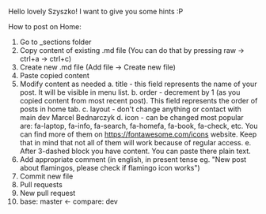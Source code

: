 Hello lovely Szyszko!
I want to give you some hints :P

How to post on Home:
1. Go to _sections folder
2. Copy content of existing .md file (You can do that by pressing raw -> ctrl+a -> ctrl+c) 
3. Create new .md file (Add file -> Create new file)
4. Paste copied content
5. Modify content as needed
	a. title - this field represents the name of your post. It will be visible in menu list.
	b. order - decrement by 1 (as you copied content from most recent post). This field represents the order of posts in home tab.
	c. layout - don't change anything or contact with main dev Marcel Bednarczyk
	d. icon - can be changed most popular are: fa-laptop, fa-info, fa-search, fa-homefa, fa-book, fa-check, etc. You can find more of them on https://fontawesome.com/icons website. Keep that in mind that not all of them will work because of regular access.
	e. After 3-dashed block you have content. You can paste there plain text.
6. Add appropriate comment (in english, in present tense eg. "New post about flamingos, please check if flamingo icon works")
7. Commit new file
8. Pull requests
9. New pull request
10. base: master <- compare: dev